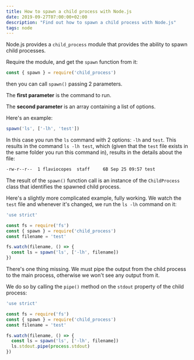 ```yaml
---
title: How to spawn a child process with Node.js
date: 2019-09-27T07:00:00+02:00
description: "Find out how to spawn a child process with Node.js"
tags: node
---
```


Node.js provides a `child_process` module that provides the ability to spawn child processes.

Require the module, and get the `spawn` function from it:

```js
const { spawn } = require('child_process')
```

then you can call `spawn()` passing 2 parameters.

The **first parameter** is the command to run.

The **second parameter** is an array containing a list of options.

Here's an example:

```js
spawn('ls', ['-lh', 'test'])
```

In this case you run the `ls` command with 2 options: `-lh` and `test`. This results in the command `ls -lh test`, which (given that the `test` file exists in the same folder you run this command in), results in the details about the file:

```sh
-rw-r--r--  1 flaviocopes  staff     6B Sep 25 09:57 test
```

The result of the `spawn()` function call is an instance of the `ChildProcess` class that identifies the spawned child process.

Here's a slightly more complicated example, fully working. We watch the `test` file and whenever it's changed, we run the `ls -lh` command on it:

```js
'use strict'

const fs = require('fs')
const { spawn } = require('child_process')
const filename = 'test'

fs.watch(filename, () => {
  const ls = spawn('ls', ['-lh', filename])
})
```

There's one thing missing. We must pipe the output from the child process to the main process, otherwise we won't see any output from it.

We do so by calling the `pipe()` method on the `stdout` property of the child process:

```js
'use strict'

const fs = require('fs')
const { spawn } = require('child_process')
const filename = 'test'

fs.watch(filename, () => {
  const ls = spawn('ls', ['-lh', filename])
  ls.stdout.pipe(process.stdout)
})
```
